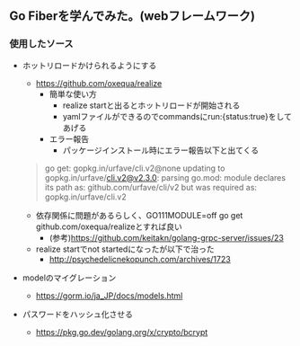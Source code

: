 ## Go Fiberを学んでみた。(webフレームワーク)

### 使用したソース
- ホットリロードかけられるようにする
  - https://github.com/oxequa/realize
    - 簡単な使い方
      - realize startと出るとホットリロードが開始される
      - yamlファイルができるのでcommandsにrun:{status:true}をしてあげる
    - エラー報告
      - パッケージインストール時にエラー報告以下と出てくる
  >    go get: gopkg.in/urfave/cli.v2@none updating to
      gopkg.in/urfave/cli.v2@v2.3.0: parsing go.mod:
      module declares its path as: github.com/urfave/cli/v2
      but was required as: gopkg.in/urfave/cli.v2

  - 依存関係に問題があるらしく、GO111MODULE=off go get github.com/oxequa/realizeとすれば良い
    - (参考)https://github.com/keitakn/golang-grpc-server/issues/23
  - realize startでnot startedになったが以下で治った
    - http://psychedelicnekopunch.com/archives/1723

- modelのマイグレーション
  - https://gorm.io/ja_JP/docs/models.html

- パスワードをハッシュ化させる
  - https://pkg.go.dev/golang.org/x/crypto/bcrypt